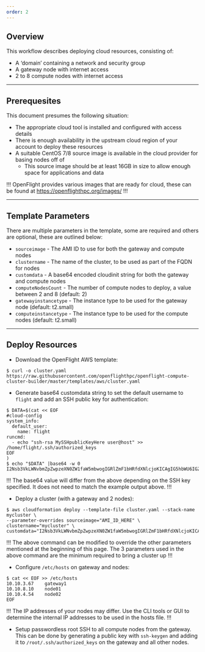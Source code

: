 ```yaml
---
order: 2
---
```

## Overview

This workflow describes deploying cloud resources, consisting of:

- A ‘domain’ containing a network and security group
- A gateway node with internet access
- 2 to 8 compute nodes with internet access

---

## Prerequesites

This document presumes the following situation:

- The appropriate cloud tool is installed and configured with access details
- There is enough availability in the upstream cloud region of your account to deploy these resources
- A suitable CentOS 7/8 source image is available in the cloud provider for basing nodes off of
    - This source image should be at least 16GB in size to allow enough space for applications and data

!!!
OpenFlight provides various images that are ready for cloud, these can be found at https://openflighthpc.org/images/
!!!

---

## Template Parameters

There are multiple parameters in the template, some are required and others are optional, these are outlined below:

- `sourceimage` - The AMI ID to use for both the gateway and compute nodes
- `clustername` - The name of the cluster, to be used as part of the FQDN for nodes
- `customdata` - A base64 encoded cloudinit string for both the gateway and compute nodes
- `computeNodesCount` - The number of compute nodes to deploy, a value between 2 and 8 (default: 2)
- `gatewayinstancetype` - The instance type to be used for the gateway node (default: t2.small)
- `computeinstancetype` - The instance type to be used for the compute nodes (default: t2.small)

---

## Deploy Resources

- Download the OpenFlight AWS template:

```
$ curl -o cluster.yaml https://raw.githubusercontent.com/openflighthpc/openflight-compute-cluster-builder/master/templates/aws/cluster.yaml
```
- Generate base64 customdata string to set the default username to `flight` and add an SSH public key for authentication:
```
$ DATA=$(cat << EOF
#cloud-config
system_info:
  default_user:
    name: flight
runcmd:
  - echo "ssh-rsa MySSHpublicKeyHere user@host" >> /home/flight/.ssh/authorized_keys
EOF
)
$ echo "$DATA" |base64 -w 0
I2Nsb3VkLWNvbmZpZwpzeXN0ZW1faW5mbwogIGRlZmF1bHRfdXNlcjoKICAgIG5hbWU6IGZsaWdodApydW5jbWQ6CiAgLSBlY2hvICJzc2gtcnNhIE15U1NIcHVibGljS2V5SGVyZSB1c2VyQGhvc3QiID4+IC9ob21lL2ZsaWdodC8uc3NoL2F1dGhvcml6ZWRfa2V5cwo=
```

!!!
The base64 value will differ from the above depending on the SSH key specified. It does not need to match the example output above.
!!!

- Deploy a cluster (with a gateway and 2 nodes):

```
$ aws cloudformation deploy --template-file cluster.yaml --stack-name mycluster \
--parameter-overrides sourceimage="AMI_ID_HERE" \
clustername="mycluster" \
customdata="I2Nsb3VkLWNvbmZpZwpzeXN0ZW1faW5mbwogIGRlZmF1bHRfdXNlcjoKICAgIG5hbWU6IGZsaWdodApydW5jbWQ6CiAgLSBlY2hvICJzc2gtcnNhIE15U1NIcHVibGljS2V5SGVyZSB1c2VyQGhvc3QiID4+IC9ob21lL2ZsaWdodC8uc3NoL2F1dGhvcml6ZWRfa2V5cwo="
```

!!!
The above command can be modified to override the other parameters mentioned at the beginning of this page. The 3 parameters used in the above command are the minimum required to bring a cluster up
!!!

- Configure `/etc/hosts` on gateway and nodes:

```
$ cat << EOF >> /etc/hosts
10.10.3.67    gateway1
10.10.8.10    node01
10.10.4.54    node02
EOF
```

!!!
The IP addresses of your nodes may differ. Use the CLI tools or GUI to determine the internal IP addresses to be used in the hosts file.
!!!

- Setup passwordless root SSH to all compute nodes from the gateway. This can be done by generating a public key with `ssh-keygen` and adding it to `/root/.ssh/authorized_keys` on the gateway and all other nodes.